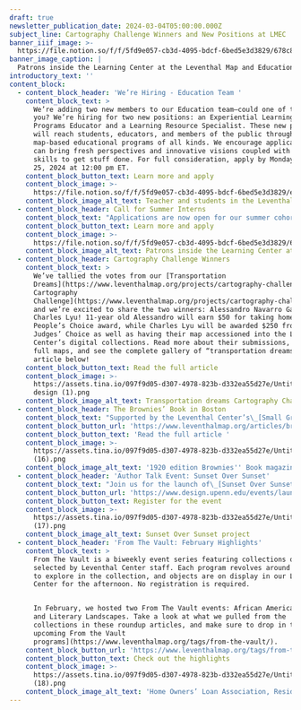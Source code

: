 ```yaml
---
draft: true
newsletter_publication_date: 2024-03-04T05:00:00.000Z
subject_line: Cartography Challenge Winners and New Positions at LMEC
banner_iiif_image: >-
  https://file.notion.so/f/f/5fd9e057-cb3d-4095-bdcf-6bed5e3d3829/678c89df-5849-4ce4-b83d-1d2b032f8dc0/Untitled.png?id=5cb4a5c3-f198-4955-977b-29d85cec0928&table=block&spaceId=5fd9e057-cb3d-4095-bdcf-6bed5e3d3829&expirationTimestamp=1709337600000&signature=zruAej6_NRRZKZeeuPD6UdFfAiIIYBFM5ozbAAbKYSo&downloadName=Untitled.png
banner_image_caption: |
  Patrons inside the Learning Center at the Leventhal Map and Education Center
introductory_text: ''
content_block:
  - content_block_header: 'We’re Hiring - Education Team '
    content_block_text: >
      We’re adding two new members to our Education team—could one of them be
      you? We’re hiring for two new positions: an Experiential Learning &
      Programs Educator and a Learning Resource Specialist. These new positions
      will reach students, educators, and members of the public through
      map-based educational programs of all kinds. We encourage applicants who
      can bring fresh perspectives and innovative visions coupled with the
      skills to get stuff done. For full consideration, apply by Monday, March
      25, 2024 at 12:00 pm ET.
    content_block_button_text: Learn more and apply
    content_block_image: >-
      https://file.notion.so/f/f/5fd9e057-cb3d-4095-bdcf-6bed5e3d3829/ea3885f8-68f1-4aeb-bfb0-36e9d2dcef95/Untitled.png?id=f9b41e3d-9123-43b5-85ee-e5a81bfaeeaf&table=block&spaceId=5fd9e057-cb3d-4095-bdcf-6bed5e3d3829&expirationTimestamp=1709337600000&signature=-6GYcgJwkEUdgrA42wxYXojy9eFDPdmFFAgBdZ3Fjno&downloadName=Untitled.png
    content_block_image_alt_text: Teacher and students in the Leventhal Map & Education Center
  - content_block_header: Call for Summer Interns
    content_block_text: "Applications are now open for our summer cohort of college interns. Our internship program trains the next generation of professionals in topics related to geospatial technology, public humanities, and librarianship. Interns will work onsite in the Center’s offices at the Central Library for 6-10 hours per week from mid-May 2024 through early August 2024 focused on either\_[Geohumanities & GIS](https://lmec-main-website-staging.netlify.app/about/jobs/2024-summer-internships/#geohumanities--gis)\_or\_[Fundraising & Development](https://lmec-main-website-staging.netlify.app/about/jobs/2024-summer-internships/#fundraising--development). Apply online by Wednesday, March 20, 2024 at 3:00 pm ET..\n"
    content_block_button_text: Learn more and apply
    content_block_image: >-
      https://file.notion.so/f/f/5fd9e057-cb3d-4095-bdcf-6bed5e3d3829/678c89df-5849-4ce4-b83d-1d2b032f8dc0/Untitled.png?id=5cb4a5c3-f198-4955-977b-29d85cec0928&table=block&spaceId=5fd9e057-cb3d-4095-bdcf-6bed5e3d3829&expirationTimestamp=1709337600000&signature=zruAej6_NRRZKZeeuPD6UdFfAiIIYBFM5ozbAAbKYSo&downloadName=Untitled.png
    content_block_image_alt_text: Patrons inside the Learning Center at the Leventhal Map & Education Center
  - content_block_header: Cartography Challenge Winners
    content_block_text: >
      We’ve tallied the votes from our [Transportation
      Dreams](https://www.leventhalmap.org/projects/cartography-challenge/transportation-dreams/)[
      Cartography
      Challenge](https://www.leventhalmap.org/projects/cartography-challenge/transportation-dreams/),
      and we’re excited to share the two winners: Alessandro Navarro Gatti and
      Charles Lyu! 11-year old Alessandro will earn $50 for taking home the
      People’s Choice award, while Charles Lyu will be awarded $250 from the
      Judges’ Choice as well as having their map accessioned into the Leventhal
      Center’s digital collections. Read more about their submissions, see the
      full maps, and see the complete gallery of “transportation dreams” in our
      article below!
    content_block_button_text: Read the full article
    content_block_image: >-
      https://assets.tina.io/097f9d05-d307-4978-823b-d332ea55d27e/Untitled
      design (1).png
    content_block_image_alt_text: Transportation dreams Cartography Challenge winning map by Charles Lyu
  - content_block_header: The Brownies’ Book in Boston
    content_block_text: "Supported by the Leventhal Center’s\_[Small Grants for Early Career Digital Publications](https://www.leventhalmap.org/research/digital-publication-small-grants/) program, Tieanna Graphenreed built on her dissertation research to build the\_[\"](https://felt.com/map/The-Brownies-Book-in-Greater-Boston-and-Surrounding-Areas-1920-1921-HlZyiiysRfqHH9CtBXm8bxB?loc=42.821,-71.739,6.91z\\&share=1)[The Brownies' Book](https://felt.com/map/The-Brownies-Book-in-Greater-Boston-and-Surrounding-Areas-1920-1921-HlZyiiysRfqHH9CtBXm8bxB?loc=42.821,-71.739,6.91z\\&share=1)[\_in Boston\" interactive map](https://felt.com/map/The-Brownies-Book-in-Greater-Boston-and-Surrounding-Areas-1920-1921-HlZyiiysRfqHH9CtBXm8bxB?loc=42.821,-71.739,6.91z\\&share=1). It offers a picture of the people, places, and events in Massachusetts—and especially the Greater Boston area—that were important for an emerging Black histories curriculum in post-WWI US education. The map also illustrates children’s geographies alongside education geographies in Greater Boston, by documenting the schools attended by readers of\_The Brownies' Book, their neighborhoods, and their places of work.\n"
    content_block_button_url: 'https://www.leventhalmap.org/articles/brownies-book-in-boston/'
    content_block_button_text: 'Read the full article '
    content_block_image: >-
      https://assets.tina.io/097f9d05-d307-4978-823b-d332ea55d27e/Untitled
      (16).png
    content_block_image_alt_text: '1920 edition Brownies'' Book magazine '
  - content_block_header: 'Author Talk Event: Sunset Over Sunset'
    content_block_text: "Join us for the launch of\_[Sunset Over Sunset](https://www.sunsetoversunset.org/), a new digital urban humanities project developed by Francesca Russello Ammon, Brian Goldstein, and the Leventhal Center’s President and Head Curator, Garrett Dash Nelson. This project uses street-view photographs of Los Angeles’s iconic Sunset Boulevard to uncover stories of everyday change in the postwar built environment.\n\nThe virtual event, hosted by the University of Pennsylvania Weitzman School of Design, is free to the public and open to all. The event will take place Monday, March 11, 2024 at 6 pm ET.\n"
    content_block_button_url: 'https://www.design.upenn.edu/events/launching-sunset-over-sunset'
    content_block_button_text: Register for the event
    content_block_image: >-
      https://assets.tina.io/097f9d05-d307-4978-823b-d332ea55d27e/Untitled
      (17).png
    content_block_image_alt_text: Sunset Over Sunset project
  - content_block_header: 'From The Vault: February Highlights'
    content_block_text: >
      From The Vault is a biweekly event series featuring collections objects
      selected by Leventhal Center staff. Each program revolves around a theme
      to explore in the collection, and objects are on display in our Learning
      Center for the afternoon. No registration is required.


      In February, we hosted two From The Vault events: African American History
      and Literary Landscapes. Take a look at what we pulled from the
      collections in these roundup articles, and make sure to drop in to [our
      upcoming From the Vault
      programs](https://www.leventhalmap.org/tags/from-the-vault/).
    content_block_button_url: 'https://www.leventhalmap.org/tags/from-the-vault/'
    content_block_button_text: Check out the highlights
    content_block_image: >-
      https://assets.tina.io/097f9d05-d307-4978-823b-d332ea55d27e/Untitled
      (18).png
    content_block_image_alt_text: 'Home Owners’ Loan Association, Residential Security Map of Boston (1938)'
---
```


